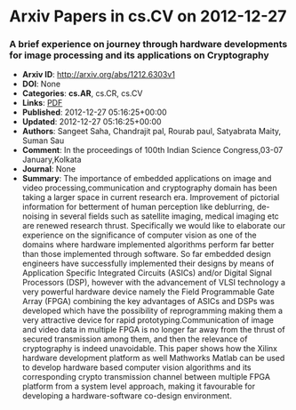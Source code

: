 # Arxiv Papers in cs.CV on 2012-12-27
### A brief experience on journey through hardware developments for image processing and its applications on Cryptography
- **Arxiv ID**: http://arxiv.org/abs/1212.6303v1
- **DOI**: None
- **Categories**: **cs.AR**, cs.CR, cs.CV
- **Links**: [PDF](http://arxiv.org/pdf/1212.6303v1)
- **Published**: 2012-12-27 05:16:25+00:00
- **Updated**: 2012-12-27 05:16:25+00:00
- **Authors**: Sangeet Saha, Chandrajit pal, Rourab paul, Satyabrata Maity, Suman Sau
- **Comment**: In the proceedings of 100th Indian Science Congress,03-07
  January,Kolkata
- **Journal**: None
- **Summary**: The importance of embedded applications on image and video processing,communication and cryptography domain has been taking a larger space in current research era. Improvement of pictorial information for betterment of human perception like deblurring, de-noising in several fields such as satellite imaging, medical imaging etc are renewed research thrust. Specifically we would like to elaborate our experience on the significance of computer vision as one of the domains where hardware implemented algorithms perform far better than those implemented through software. So far embedded design engineers have successfully implemented their designs by means of Application Specific Integrated Circuits (ASICs) and/or Digital Signal Processors (DSP), however with the advancement of VLSI technology a very powerful hardware device namely the Field Programmable Gate Array (FPGA) combining the key advantages of ASICs and DSPs was developed which have the possibility of reprogramming making them a very attractive device for rapid prototyping.Communication of image and video data in multiple FPGA is no longer far away from the thrust of secured transmission among them, and then the relevance of cryptography is indeed unavoidable. This paper shows how the Xilinx hardware development platform as well Mathworks Matlab can be used to develop hardware based computer vision algorithms and its corresponding crypto transmission channel between multiple FPGA platform from a system level approach, making it favourable for developing a hardware-software co-design environment.



